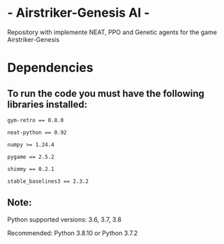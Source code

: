 # - Airstriker-Genesis AI -

Repository with implemente NEAT, PPO and Genetic agents for the game Airstriker-Genesis

# Dependencies
## To run the code you must have the following libraries installed:
`gym-retro == 0.8.0`

`neat-python == 0.92`

`numpy >= 1.24.4`

`pygame == 2.5.2`

`shimmy == 0.2.1`

`stable_baselines3 == 2.3.2`

## Note:
Python supported versions: 3.6, 3.7, 3.8

Recommended: Python 3.8.10 or Python 3.7.2
